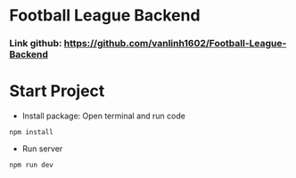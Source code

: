 # Football League Backend
### Link github: https://github.com/vanlinh1602/Football-League-Backend
# Start Project

- Install package: Open terminal and run code

```
npm install
```

- Run server

```
npm run dev
```

